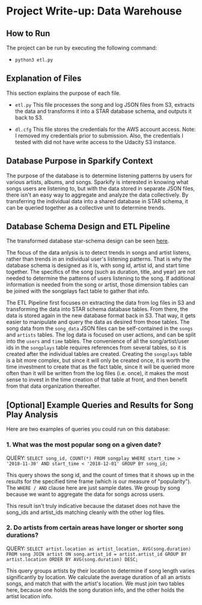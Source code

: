 # Project Write-up: Data Warehouse

## How to Run

The project can be run by executing the following command:
- `python3 etl.py`

## Explanation of Files

This section explains the purpose of each file.

- `etl.py`
  This file processes the song and log JSON files from S3, extracts the data and transforms it into a STAR database schema, and outputs it back to S3.

- `dl.cfg`
  This file stores the credentials for the AWS account access. Note: I removed my credentials prior to submission. Also, the credentials I tested with did not have write access to the Udacity S3 instance.


## Database Purpose in Sparkify Context

The purpose of the database is to determine listening patterns by users for various artists, albums, and songs. Sparkify is interested in knowing what songs users are listening to, but with the data stored in separate JSON files, there isn't an easy way to aggregate and analyze the data collectively. By transferring the individual data into a shared database in STAR schema, it can be queried together as a collective unit to determine trends.

## Database Schema Design and ETL Pipeline

The transformed database star-schema design can be seen [here](https://udacity-reviews-uploads.s3.us-west-2.amazonaws.com/_attachments/38715/1584109948/Song_ERD.png).

The focus of the data anlysis is to detect trends in songs and artist listens, rather than trends in an individual user's listening patterns. That is why the database schema is designed as it is, with song id, artist id, and start time together. The specifics of the song (such as duration, title, and year) are not needed to determine the patterns of users listening to the song. If additional information is needed from the song or artist, those dimension tables can be joined with the songplays fact table to gather that info.

The ETL Pipeline first focuses on extracting the data from log files in S3 and transforming the data into STAR schema database tables. From there, the data is stored again in the new database format back in S3. That way, it gets easier to manipulate and query the data as desired from those tables.
The song data from the `song_data` JSON files can be self-contained in the `songs` and `artists` tables. The log data is focused on user actions, and can be split into the `users` and `time` tables. The convenience of all the song/artist/user ids in the `songplays` table requires references from several tables, so it is created after the individual tables are created. Creating the `songplays` table is a bit more complex, but since it will only be created once, it is worth the time investment to create that as the fact table, since it will be queried more often than it will be written from the log files (i.e. once), it makes the most sense to invest in the time creation of that table at front, and then benefit from that data organization thereafter.

## [Optional] Example Queries and Results for Song Play Analysis

Here are two examples of queries you could run on this database:

### 1. What was the most popular song on a given date?

QUERY:
`SELECT song_id, COUNT(*) FROM songplay WHERE start_time > '2018-11-30' AND start_time < '2018-12-01' GROUP BY song_id;`

This query shows the song id, and the count of times that it shows up in the results for the specified time frame (which is our measure of "popularity"). The `WHERE / AND` clause here are just sample dates. We group by song because we want to aggregate the data for songs across users.

This result isn't truly indicative because the dataset does not have the song_ids and artist_ids matching cleanly with the other log files.

### 2. Do artists from certain areas have longer or shorter song durations?

QUERY:
`SELECT artist.location as artist_location, AVG(song.duration) FROM song JOIN artist ON song.artist_id = artist.artist_id GROUP BY artist.location ORDER BY AVG(song.duration) DESC;`

This query groups artists by their location to determine if song length varies significantly by location. We calculate the average duration of all an artists songs, and match that with the artist's location. We must join two tables here, because one holds the song duration info, and the other holds the artist location info.